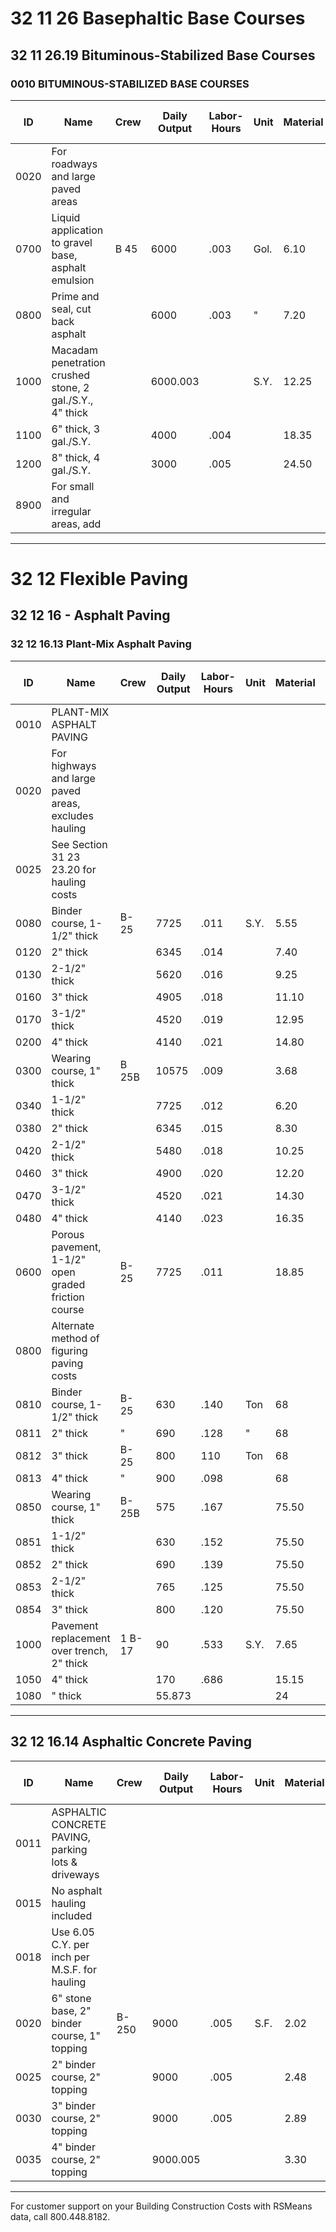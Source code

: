 # 32 11 26 Basephaltic Base Courses  
## 32 11 26.19 Bituminous-Stabilized Base Courses

### 0010 BITUMINOUS-STABILIZED BASE COURSES

| ID   | Name                                                                 | Crew | Daily Output | Labor-Hours | Unit | Material | Labor   | Equipment | Total  | Total Incl O&P |
|------|----------------------------------------------------------------------|------|--------------|-------------|------|----------|---------|-----------|--------|----------------|
| 0020 | For roadways and large paved areas                                   |      |              |             |      |          |         |           |        |                |
| 0700 | Liquid application to gravel base, asphalt emulsion                  | B 45 | 6000         | .003        | Gol. | 6.10     | .55523  | .14       | 6.39   | 17.18          |
| 0800 | Prime and seal, cut back asphalt                                     |      | 6000         | .003        | "    | 7.20     | .15     | .14       | 7.49   | 8.3            |
| 1000 | Macadam penetration crushed stone, 2 gal./S.Y., 4" thick             |      | 6000.003     |             | S.Y. | 12.25    | .15     | .14       | 12.54  | 13.8           |
| 1100 | 6" thick, 3 gal./S.Y.                                                |      | 4000         | .004        |      | 18.35    |         | .21       | 18.79  | 20.50          |
| 1200 | 8" thick, 4 gal./S.Y.                                                |      | 3000         | .005        |      | 24.50    | .30     | .29       | 25.09  | 28             |
| 8900 | For small and irregular areas, add                                   |      |              |             |      |          |         | 50 %      | 50 %   |                |

---

# 32 12 Flexible Paving  
## 32 12 16 - Asphalt Paving  
### 32 12 16.13 Plant-Mix Asphalt Paving

| ID   | Name                                                                 | Crew | Daily Output | Labor-Hours | Unit | Material | Labor   | Equipment | Total  | Total Incl O&P |
|------|----------------------------------------------------------------------|------|--------------|-------------|------|----------|---------|-----------|--------|----------------|
| 0010 | PLANT-MIX ASPHALT PAVING                                             |      |              |             |      |          |         |           |        |                |
| 0020 | For highways and large paved areas, excludes hauling                 |      |              |             |      |          |         |           |        |                |
| 0025 | See Section 31 23 23.20 for hauling costs                            |      |              |             |      |          |         |           |        |                |
| 0080 | Binder course, 1-1/2" thick                                          | B-25 | 7725         | .011        | S.Y. | 5.55     | .57     | .38       | 6.50   | 7.4            |
| 0120 | 2" thick                                                             |      | 6345         | .014        |      | 7.40     | .69     | .46       | 8.55   | 9.70           |
| 0130 | 2-1/2" thick                                                         |      | 5620         | .016        |      | 9.25     | .78     | .52       | 10.55  | 11.9           |
| 0160 | 3" thick                                                             |      | 4905         | .018        |      | 11.10    | .89     | .59       | 12.58  | 14.20          |
| 0170 | 3-1/2" thick                                                         |      | 4520         | .019        |      | 12.95    | .97     | .64       | 14.56  | 16.4           |
| 0200 | 4" thick                                                             |      | 4140         | .021        |      | 14.80    | 1.06    | .70       | 16.56  | 18.6           |
| 0300 | Wearing course, 1" thick                                             | B 25B| 10575        | .009        |      | 3.68     | .46     | .31       | 4.45   | 5.0            |
| 0340 | 1-1/2" thick                                                         |      | 7725         | .012        |      | 6.20     | .63     | .42       | 7.25   | 8.2            |
| 0380 | 2" thick                                                             |      | 6345         | .015        |      | 8.30     | .77     | .51       | 9.58   | 10.8           |
| 0420 | 2-1/2" thick                                                         |      | 5480         | .018        |      | 10.25    | .89     | .59       | 11.73  | 13.2           |
| 0460 | 3" thick                                                             |      | 4900         | .020        |      | 12.20    | .991    | .66       | 13.85  | 15.60          |
| 0470 | 3-1/2" thick                                                         |      | 4520         | .021        |      | 14.30    | 1.08    | .721      | 16.10  | 18.1           |
| 0480 | 4" thick                                                             |      | 4140         | .023        |      | 16.35    | 1.18    | .78       | 18.31  | 20.5           |
| 0600 | Porous pavement, 1-1/2" open graded friction course                  | B-25 | 7725         | .011        |      | 18.85    |         | .38       | 19.80  | 22             |
| 0800 | Alternate method of figuring paving costs                            |      |              |             |      |          |         |           |        |                |
| 0810 | Binder course, 1-1/2" thick                                          | B-25 | 630          | .140        | Ton  | 68       | 6.95    | 4.62      | 79.57  | 90.5           |
| 0811 | 2" thick                                                             | "    | 690          | .128        | "    | 68       | 6.35    | 4.22      | 78.57  | 89             |
| 0812 | 3" thick                                                             | B-25 | 800          | 110         | Ton  | 68       | 5.50    | 3.64      | 77.14  | 87             |
| 0813 | 4" thick                                                             | "    | 900          | .098        |      | 68       | 4.87    | 3.23      | 76.10  | 86             |
| 0850 | Wearing course, 1" thick                                             | B-25B| 575          | .167        |      | 75.50    | 8.45    | 5.65      | 89.60  | 102            |
| 0851 | 1-1/2" thick                                                         |      | 630          | .152        |      | 75.50    | 7.75    | 5.15      | 88.40  | 100            |
| 0852 | 2" thick                                                             |      | 690          | .139        |      | 75.50    | 7.05    | 4.71      | 87.26  | 98.5           |
| 0853 | 2-1/2" thick                                                         |      | 765          | .125        |      | 75.50    | 6.35    | 4.25      | 86.10  | 97             |
| 0854 | 3" thick                                                             |      | 800          | .120        |      | 75.50    | 6.10    | 4.06      | 85.66  | 96.5           |
| 1000 | Pavement replacement over trench, 2" thick                           | 1 B-17| 90          | .533        | S.Y. | 7.65     | 26.50   | 221       | 55.15  | 71.5           |
| 1050 | 4" thick                                                             |      | 170          | .686        |      | 15.15    | 34.50   | 27        | 76.65  | 297            |
| 1080 | " thick                                                              |      | 55.873       |             |      | 24       | 44      | 34.50     | 102.50 | 129            |

---

## 32 12 16.14 Asphaltic Concrete Paving

| ID   | Name                                                                 | Crew | Daily Output | Labor-Hours | Unit | Material | Labor   | Equipment | Total  | Total Incl O&P |
|------|----------------------------------------------------------------------|------|--------------|-------------|------|----------|---------|-----------|--------|----------------|
| 0011 | ASPHALTIC CONCRETE PAVING, parking lots & driveways                  |      |              |             |      |          |         |           |        |                |
| 0015 | No asphalt hauling included                                          |      |              |             |      |          |         |           |        |                |
| 0018 | Use 6.05 C.Y. per inch per M.S.F. for hauling                        |      |              |             |      |          |         |           |        |                |
| 0020 | 6" stone base, 2" binder course, 1" topping                          | B-250| 9000         | .005        | S.F. | 2.02     | .27     | .28       | 2.57   | 2.9248         |
| 0025 | 2" binder course, 2" topping                                         |      | 9000         | .005        |      | 2.48     | .27     | .28       | 3.03   | 3.4            |
| 0030 | 3" binder course, 2" topping                                         |      | 9000         | .005        |      | 2.89     | .27     | .28       | 3.44   | 3.8            |
| 0035 | 4" binder course, 2" topping                                         |      | 9000.005     |             |      | 3.30     | .27     | .28       | 3.85   | 4.3            |

---

For customer support on your Building Construction Costs with RSMeans data, call 800.448.8182.